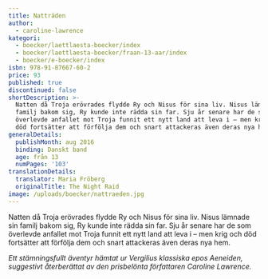 ```yaml
---
title: Natträden
author:
  - caroline-lawrence
kategori:
  - boecker/laettlaesta-boecker/index
  - boecker/laettlaesta-boecker/fraan-13-aar/index
  - boecker/e-boecker/index
isbn: 978-91-87667-60-2
price: 93
published: true
discontinued: false
shortDescription: >-
  Natten då Troja erövrades flydde Ry och Nisus för sina liv. Nisus lämnade sin
  familj bakom sig, Ry kunde inte rädda sin far. Sju år senare har de som
  överlevde anfallet mot Troja funnit ett nytt land att leva i – men krig och
  död fortsätter att förfölja dem och snart attackeras även deras nya hem.
generalDetails:
  publishMonth: aug 2016
  binding: Danskt band
  age: från 13
  numPages: '103'
translationDetails:
  translator: Maria Fröberg
  originalTitle: The Night Raid
image: /uploads/boecker/nattraeden.jpg
---
```

Natten då Troja erövrades flydde Ry och Nisus för sina liv. Nisus lämnade sin familj bakom sig, Ry kunde inte rädda sin far. Sju år senare har de som överlevde anfallet mot Troja funnit ett nytt land att leva i – men krig och död fortsätter att förfölja dem och snart attackeras även deras nya hem.

_Ett stämningsfullt äventyr hämtat ur Vergilius klassiska epos Aeneiden, suggestivt återberättat av den prisbelönta författaren Caroline Lawrence._
